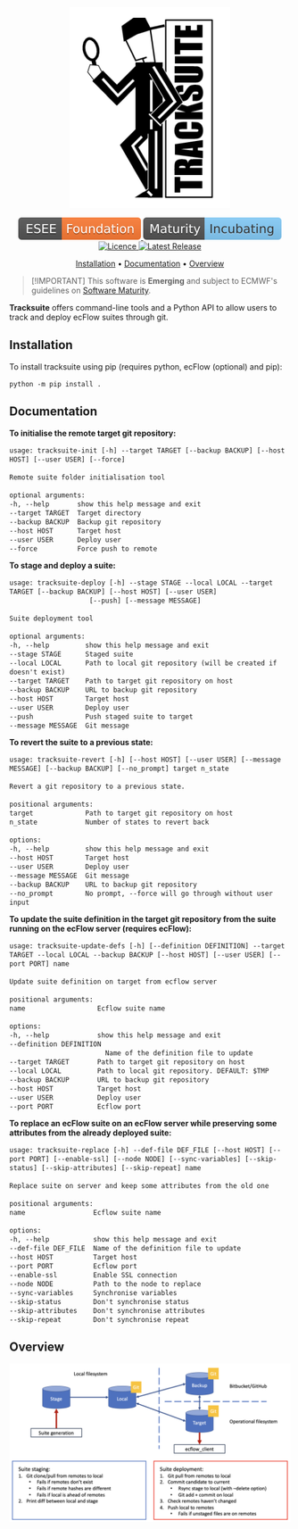 <p align="center">
  <picture>
    <img src="tracksuite.png" height="360">
  </picture>
</p>

<p align="center">
  <a href="https://github.com/ecmwf/codex/raw/refs/heads/main/ESEE">
    <img src="https://github.com/ecmwf/codex/raw/refs/heads/main/ESEE/foundation_badge.svg" alt="ECMWF Software EnginE">
  </a>
  <a href="https://github.com/ecmwf/codex/raw/refs/heads/main/Project Maturity">
    <img src="https://github.com/ecmwf/codex/raw/refs/heads/main/Project Maturity/incubating_badge.svg" alt="Maturity Level">
  </a>
  <a href="https://opensource.org/licenses/apache-2-0">
    <img src="https://img.shields.io/badge/Licence-Apache 2.0-blue.svg" alt="Licence">
  </a>
  <a href="https://github.com/ecmwf/tracksuite/releases">
    <img src="https://img.shields.io/github/v/release/ecmwf/tracksuite?color=purple&label=Release" alt="Latest Release">
  </a>
</p>

<p align="center">
  <!-- <a href="#quick-start">Quick Start</a>
  • -->
  <a href="#installation">Installation</a>
  •
  <a href="#documentation">Documentation</a>
  •
  <a href="#documentation">Overview</a>
</p>

> \[!IMPORTANT\]
> This software is **Emerging** and subject to ECMWF's guidelines on [Software Maturity](https://github.com/ecmwf/codex/raw/refs/heads/main/Project%20Maturity).

**Tracksuite** offers command-line tools and a Python API to allow users to track and deploy ecFlow suites through git.

## Installation
To install tracksuite using pip (requires python, ecFlow (optional) and pip):

    python -m pip install .

## Documentation
**To initialise the remote target git repository:**
    
    usage: tracksuite-init [-h] --target TARGET [--backup BACKUP] [--host HOST] [--user USER] [--force]

    Remote suite folder initialisation tool

    optional arguments:
    -h, --help       show this help message and exit
    --target TARGET  Target directory
    --backup BACKUP  Backup git repository
    --host HOST      Target host
    --user USER      Deploy user
    --force          Force push to remote

**To stage and deploy a suite:**
    
    usage: tracksuite-deploy [-h] --stage STAGE --local LOCAL --target TARGET [--backup BACKUP] [--host HOST] [--user USER]
                        [--push] [--message MESSAGE]

    Suite deployment tool

    optional arguments:
    -h, --help         show this help message and exit
    --stage STAGE      Staged suite
    --local LOCAL      Path to local git repository (will be created if doesn't exist)
    --target TARGET    Path to target git repository on host
    --backup BACKUP    URL to backup git repository
    --host HOST        Target host
    --user USER        Deploy user
    --push             Push staged suite to target
    --message MESSAGE  Git message

**To revert the suite to a previous state:**

    usage: tracksuite-revert [-h] [--host HOST] [--user USER] [--message MESSAGE] [--backup BACKUP] [--no_prompt] target n_state

    Revert a git repository to a previous state.

    positional arguments:
    target             Path to target git repository on host
    n_state            Number of states to revert back

    options:
    -h, --help         show this help message and exit
    --host HOST        Target host
    --user USER        Deploy user
    --message MESSAGE  Git message
    --backup BACKUP    URL to backup git repository
    --no_prompt        No prompt, --force will go through without user input

**To update the suite definition in the target git repository from the suite running on the ecFlow server (requires ecFlow):**

    usage: tracksuite-update-defs [-h] [--definition DEFINITION] --target TARGET --local LOCAL --backup BACKUP [--host HOST] [--user USER] [--port PORT] name

    Update suite definition on target from ecflow server

    positional arguments:
    name                  Ecflow suite name

    options:
    -h, --help            show this help message and exit
    --definition DEFINITION
                            Name of the definition file to update
    --target TARGET       Path to target git repository on host
    --local LOCAL         Path to local git repository. DEFAULT: $TMP
    --backup BACKUP       URL to backup git repository
    --host HOST           Target host
    --user USER           Deploy user
    --port PORT           Ecflow port

**To replace an ecFlow suite on an ecFlow server while preserving some attributes from the already deployed suite:**

    usage: tracksuite-replace [-h] --def-file DEF_FILE [--host HOST] [--port PORT] [--enable-ssl] [--node NODE] [--sync-variables] [--skip-status] [--skip-attributes] [--skip-repeat] name

    Replace suite on server and keep some attributes from the old one

    positional arguments:
    name                 Ecflow suite name

    options:
    -h, --help           show this help message and exit
    --def-file DEF_FILE  Name of the definition file to update
    --host HOST          Target host
    --port PORT          Ecflow port
    --enable-ssl         Enable SSL connection
    --node NODE          Path to the node to replace
    --sync-variables     Synchronise variables
    --skip-status        Don't synchronise status
    --skip-attributes    Don't synchronise attributes
    --skip-repeat        Don't synchronise repeat

## Overview
![](workflow.png)